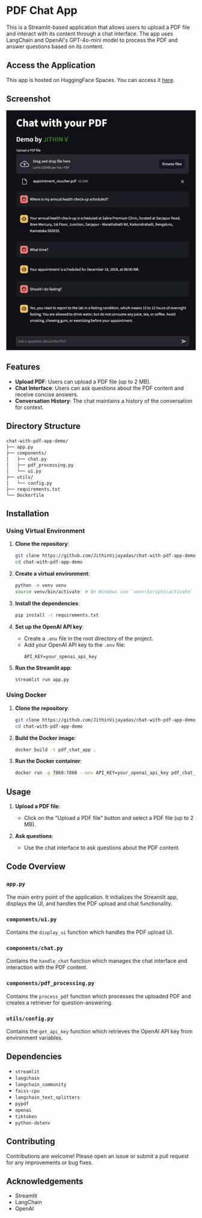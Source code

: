 # PDF Chat App

This is a Streamlit-based application that allows users to upload a PDF file and interact with its content through a chat interface. The app uses LangChain and OpenAI's GPT-4o-mini model to process the PDF and answer questions based on its content.

## Access the Application

This app is hosted on HuggingFace Spaces. You can access it [here](https://jithinvijaydazz-pdf-chat.hf.space/).

## Screenshot
![Screenshot of the Application](images/screenshot.png)

## Features

- **Upload PDF**: Users can upload a PDF file (up to 2 MB).
- **Chat Interface**: Users can ask questions about the PDF content and receive concise answers.
- **Conversation History**: The chat maintains a history of the conversation for context.

## Directory Structure

```
chat-with-pdf-app-demo/
├── app.py
├── components/
│   ├── chat.py
│   ├── pdf_processing.py
│   └── ui.py
├── utils/
│   └── config.py
├── requirements.txt
└── Dockerfile
```

## Installation

### Using Virtual Environment

1. **Clone the repository**:
    ```bash
    git clone https://github.com/JithinVijayadas/chat-with-pdf-app-demo.git
    cd chat-with-pdf-app-demo
    ```

2. **Create a virtual environment**:
    ```bash
    python -m venv venv
    source venv/bin/activate  # On Windows use `venv\Scripts\activate`
    ```

3. **Install the dependencies**:
    ```bash
    pip install -r requirements.txt
    ```

4. **Set up the OpenAI API key**:
    - Create a `.env` file in the root directory of the project.
    - Add your OpenAI API key to the `.env` file:
      ```
      API_KEY=your_openai_api_key
      ```

5. **Run the Streamlit app**:
    ```bash
    streamlit run app.py
    ```

### Using Docker

1. **Clone the repository**:
    ```bash
    git clone https://github.com/JithinVijayadas/chat-with-pdf-app-demo.git
    cd chat-with-pdf-app-demo
    ```

2. **Build the Docker image**:
    ```bash
    docker build -t pdf_chat_app .
    ```

3. **Run the Docker container**:
    ```bash
    docker run -p 7860:7860 --env API_KEY=your_openai_api_key pdf_chat_app
    ```

## Usage

1. **Upload a PDF file**:
    - Click on the "Upload a PDF file" button and select a PDF file (up to 2 MB).

2. **Ask questions**:
    - Use the chat interface to ask questions about the PDF content.

## Code Overview

### `app.py`

The main entry point of the application. It initializes the Streamlit app, displays the UI, and handles the PDF upload and chat functionality.

### `components/ui.py`

Contains the `display_ui` function which handles the PDF upload UI.

### `components/chat.py`

Contains the `handle_chat` function which manages the chat interface and interaction with the PDF content.

### `components/pdf_processing.py`

Contains the `process_pdf` function which processes the uploaded PDF and creates a retriever for question-answering.

### `utils/config.py`

Contains the `get_api_key` function which retrieves the OpenAI API key from environment variables.

## Dependencies

- `streamlit`
- `langchain`
- `langchain_community`
- `faiss-cpu`
- `langchain_text_splitters`
- `pypdf`
- `openai`
- `tiktoken`
- `python-dotenv`

## Contributing

Contributions are welcome! Please open an issue or submit a pull request for any improvements or bug fixes.

## Acknowledgements

- Streamlit
- LangChain
- OpenAI



